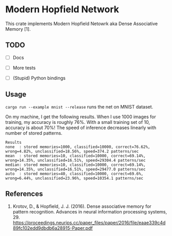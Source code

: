 # Modern Hopfield Network

This crate implements Modern Hopfield Netowrk aka Dense Associative Memory [1].

## TODO

- [ ] Docs
- [ ] More tests
- [ ] (Stupid) Python bindings


## Usage

`cargo run --example mnist --release` runs the net on MNIST dataset.

On my machine, I get the following results. When I use 1000 images for training,
my accuracy is roughly 76%. With a small training set of 10, accuracy is about
70%! The speed of inference decreases linearly with number of stored patterns.


```
Results
none  : stored memories=1000, classified=10000, correct=76.62%, wrong=4.82%, unclassified=18.56%, speed=374.2 patterns/sec
mean  : stored memories=10, classified=10000, correct=69.14%, wrong=14.35%, unclassified=16.51%, speed=29304.4 patterns/sec
median: stored memories=10, classified=10000, correct=69.14%, wrong=14.35%, unclassified=16.51%, speed=29477.0 patterns/sec
auto  : stored memories=40, classified=10000, correct=69.6%, wrong=6.44%, unclassified=23.96%, speed=10354.1 patterns/sec
```


## References

1. Krotov, D., & Hopfield, J. J. (2016). Dense associative memory for pattern
   recognition. Advances in neural information processing systems, 29.
   https://proceedings.neurips.cc/paper_files/paper/2016/file/eaae339c4d89fc102edd9dbdb6a28915-Paper.pdf
